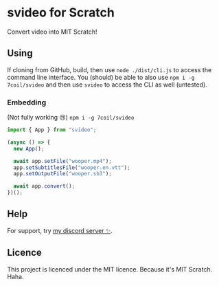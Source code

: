 # svideo for Scratch

Convert video into MIT Scratch!

## Using

If cloning from GitHub, build, then use `node ./dist/cli.js` to access the command line interface.
You (should) be able to also use `npm i -g 7coil/svideo` and then use `svideo` to access the CLI as well (untested).

### Embedding

(Not fully working 😢)
`npm i -g 7coil/svideo`

```ts
import { App } from "svideo";

(async () => {
  new App();

  await app.setFile("wooper.mp4");
  app.setSubtitlesFile("wooper.en.vtt");
  app.setOutputFile("wooper.sb3");

  await app.convert();
})();
```

## Help

For support, try [my discord server ✨](https://discordapp.com/invite/wHgdmf4).

## Licence

This project is licenced under the MIT licence. Because it's MIT Scratch. Haha.
